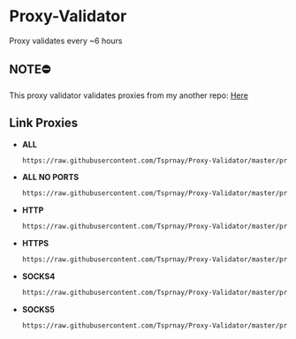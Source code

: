 # Proxy-Validator

Proxy validates every ~6 hours

## NOTE⛔

This proxy validator validates proxies from my another repo: [Here](https://github.com/Tsprnay/Proxy-lists)

## Link Proxies

  - **ALL**
    ```bash
    https://raw.githubusercontent.com/Tsprnay/Proxy-Validator/master/proxies/all_valid_proxies.txt
    ```
  - **ALL NO PORTS**
    ```bash
    https://raw.githubusercontent.com/Tsprnay/Proxy-Validator/master/proxies/all_no_ports_valid_proxies.txt
    ```
  - **HTTP**
    ```bash
    https://raw.githubusercontent.com/Tsprnay/Proxy-Validator/master/proxies/valid_http_proxies.txt
    ```
  - **HTTPS**
    ```bash
    https://raw.githubusercontent.com/Tsprnay/Proxy-Validator/master/proxies/valid_https_proxies.txt
    ```
  - **SOCKS4**
    ```bash
    https://raw.githubusercontent.com/Tsprnay/Proxy-Validator/master/proxies/valid_socks4_proxies.txt
    ```
  - **SOCKS5**
    ```bash
    https://raw.githubusercontent.com/Tsprnay/Proxy-Validator/master/proxies/valid_socks5_proxies.txt
    ```
    
